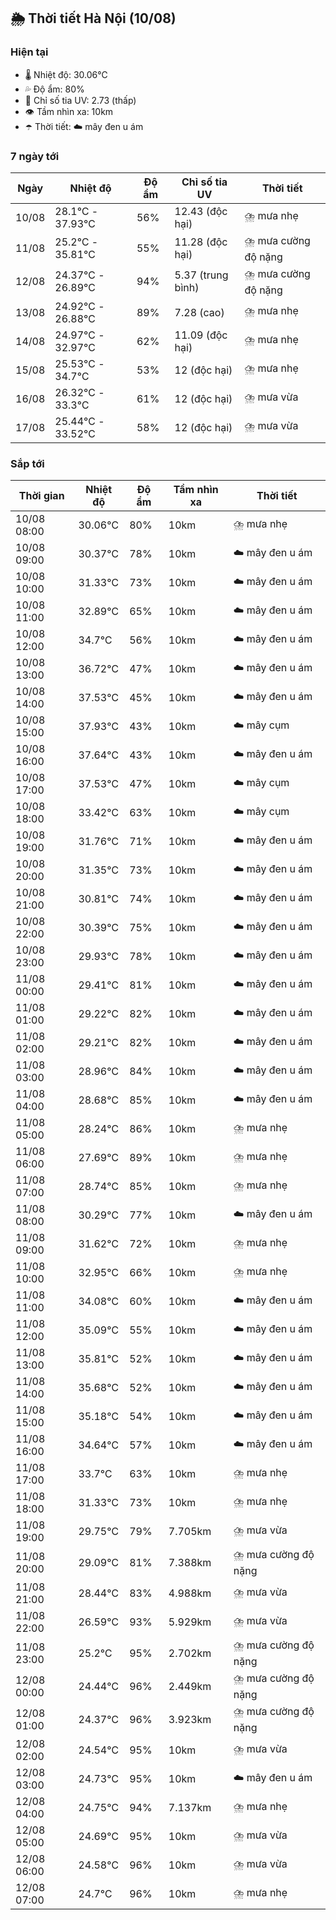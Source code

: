 ## 🌦️ Thời tiết Hà Nội (10/08)

### Hiện tại

- 🌡️ Nhiệt độ: 30.06℃
- 💦 Độ ẩm: 80%
- 🌟 Chỉ số tia UV: 2.73 (thấp)
- 👁️ Tầm nhìn xa: 10km
- ☂️ Thời tiết: ☁️ mây đen u ám

### 7 ngày tới

| Ngày | Nhiệt độ | Độ ẩm | Chỉ số tia UV | Thời tiết |
| --- | --- | --- | --- | --- |
| 10/08 | 28.1℃ - 37.93℃ | 56% | 12.43 (độc hại) | ⛈️ mưa nhẹ |
| 11/08 | 25.2℃ - 35.81℃ | 55% | 11.28 (độc hại) | ⛈️ mưa cường độ nặng |
| 12/08 | 24.37℃ - 26.89℃ | 94% | 5.37 (trung bình) | ⛈️ mưa cường độ nặng |
| 13/08 | 24.92℃ - 26.88℃ | 89% | 7.28 (cao) | ⛈️ mưa nhẹ |
| 14/08 | 24.97℃ - 32.97℃ | 62% | 11.09 (độc hại) | ⛈️ mưa nhẹ |
| 15/08 | 25.53℃ - 34.7℃ | 53% | 12 (độc hại) | ⛈️ mưa nhẹ |
| 16/08 | 26.32℃ - 33.3℃ | 61% | 12 (độc hại) | ⛈️ mưa vừa |
| 17/08 | 25.44℃ - 33.52℃ | 58% | 12 (độc hại) | ⛈️ mưa vừa |

### Sắp tới

| Thời gian | Nhiệt độ | Độ ẩm | Tầm nhìn xa | Thời tiết |
| --- | --- | --- | --- | --- |
| 10/08 08:00 | 30.06℃ | 80% | 10km | ⛈️ mưa nhẹ |
| 10/08 09:00 | 30.37℃ | 78% | 10km | ☁️ mây đen u ám |
| 10/08 10:00 | 31.33℃ | 73% | 10km | ☁️ mây đen u ám |
| 10/08 11:00 | 32.89℃ | 65% | 10km | ☁️ mây đen u ám |
| 10/08 12:00 | 34.7℃ | 56% | 10km | ☁️ mây đen u ám |
| 10/08 13:00 | 36.72℃ | 47% | 10km | ☁️ mây đen u ám |
| 10/08 14:00 | 37.53℃ | 45% | 10km | ☁️ mây đen u ám |
| 10/08 15:00 | 37.93℃ | 43% | 10km | ☁️ mây cụm |
| 10/08 16:00 | 37.64℃ | 43% | 10km | ☁️ mây đen u ám |
| 10/08 17:00 | 37.53℃ | 47% | 10km | ☁️ mây cụm |
| 10/08 18:00 | 33.42℃ | 63% | 10km | ☁️ mây cụm |
| 10/08 19:00 | 31.76℃ | 71% | 10km | ☁️ mây đen u ám |
| 10/08 20:00 | 31.35℃ | 73% | 10km | ☁️ mây đen u ám |
| 10/08 21:00 | 30.81℃ | 74% | 10km | ☁️ mây đen u ám |
| 10/08 22:00 | 30.39℃ | 75% | 10km | ☁️ mây đen u ám |
| 10/08 23:00 | 29.93℃ | 78% | 10km | ☁️ mây đen u ám |
| 11/08 00:00 | 29.41℃ | 81% | 10km | ☁️ mây đen u ám |
| 11/08 01:00 | 29.22℃ | 82% | 10km | ☁️ mây đen u ám |
| 11/08 02:00 | 29.21℃ | 82% | 10km | ☁️ mây đen u ám |
| 11/08 03:00 | 28.96℃ | 84% | 10km | ☁️ mây đen u ám |
| 11/08 04:00 | 28.68℃ | 85% | 10km | ☁️ mây đen u ám |
| 11/08 05:00 | 28.24℃ | 86% | 10km | ⛈️ mưa nhẹ |
| 11/08 06:00 | 27.69℃ | 89% | 10km | ⛈️ mưa nhẹ |
| 11/08 07:00 | 28.74℃ | 85% | 10km | ⛈️ mưa nhẹ |
| 11/08 08:00 | 30.29℃ | 77% | 10km | ☁️ mây đen u ám |
| 11/08 09:00 | 31.62℃ | 72% | 10km | ⛈️ mưa nhẹ |
| 11/08 10:00 | 32.95℃ | 66% | 10km | ⛈️ mưa nhẹ |
| 11/08 11:00 | 34.08℃ | 60% | 10km | ☁️ mây đen u ám |
| 11/08 12:00 | 35.09℃ | 55% | 10km | ☁️ mây đen u ám |
| 11/08 13:00 | 35.81℃ | 52% | 10km | ☁️ mây đen u ám |
| 11/08 14:00 | 35.68℃ | 52% | 10km | ☁️ mây đen u ám |
| 11/08 15:00 | 35.18℃ | 54% | 10km | ☁️ mây đen u ám |
| 11/08 16:00 | 34.64℃ | 57% | 10km | ☁️ mây đen u ám |
| 11/08 17:00 | 33.7℃ | 63% | 10km | ⛈️ mưa nhẹ |
| 11/08 18:00 | 31.33℃ | 73% | 10km | ⛈️ mưa nhẹ |
| 11/08 19:00 | 29.75℃ | 79% | 7.705km | ⛈️ mưa vừa |
| 11/08 20:00 | 29.09℃ | 81% | 7.388km | ⛈️ mưa cường độ nặng |
| 11/08 21:00 | 28.44℃ | 83% | 4.988km | ⛈️ mưa vừa |
| 11/08 22:00 | 26.59℃ | 93% | 5.929km | ⛈️ mưa vừa |
| 11/08 23:00 | 25.2℃ | 95% | 2.702km | ⛈️ mưa cường độ nặng |
| 12/08 00:00 | 24.44℃ | 96% | 2.449km | ⛈️ mưa cường độ nặng |
| 12/08 01:00 | 24.37℃ | 96% | 3.923km | ⛈️ mưa cường độ nặng |
| 12/08 02:00 | 24.54℃ | 95% | 10km | ⛈️ mưa vừa |
| 12/08 03:00 | 24.73℃ | 95% | 10km | ☁️ mây đen u ám |
| 12/08 04:00 | 24.75℃ | 94% | 7.137km | ⛈️ mưa nhẹ |
| 12/08 05:00 | 24.69℃ | 95% | 10km | ⛈️ mưa vừa |
| 12/08 06:00 | 24.58℃ | 96% | 10km | ⛈️ mưa vừa |
| 12/08 07:00 | 24.7℃ | 96% | 10km | ⛈️ mưa nhẹ |
